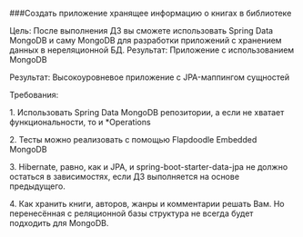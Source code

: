 ###Создать приложение хранящее информацию о книгах в библиотеке
<p>
Цель: После выполнения ДЗ вы сможете использовать Spring Data MongoDB и саму MongoDB для разработки приложений с хранением данных в нереляционной БД. Результат: Приложение с использованием MongoDB
<p>
Результат: Высокоуровневое приложение с JPA-маппингом сущностей
<p>
Требования:
<p> 1. Использовать Spring Data MongoDB репозитории, а если не хватает функциональности, то и *Operations</p>
<p> 2. Тесты можно реализовать с помощью Flapdoodle Embedded MongoDB</p>
<p> 3. Hibernate, равно, как и JPA, и spring-boot-starter-data-jpa не должно остаться в зависимостях, если ДЗ выполняется на основе предыдущего.</p>
<p> 4. Как хранить книги, авторов, жанры и комментарии решать Вам. Но перенесённая с реляционной базы структура не всегда будет подходить для MongoDB.</p>